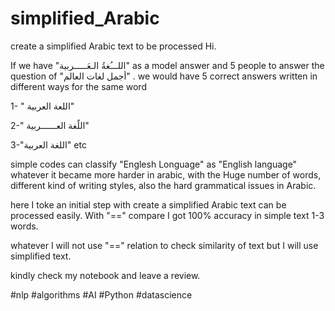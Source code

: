 # simplified_Arabic
create a simplified Arabic text to be processed 
Hi.

If we have  "اللـــُغةُ الـعَـــــربية" as a model answer and 5 people to answer the question of "أجمل لغات العالم" . we would have 5 correct answers written in different ways for the same word

1- " اللعة العربية"

2-" اللٌغة العــــــربية"

3-"اللغة العربية" etc

simple codes can classify "Englesh Longuage" as "English language" whatever it became more harder in arabic, with the Huge number of words, different kind of writing styles, also the hard grammatical issues in Arabic.

here I toke an initial step with create a simplified Arabic text can be processed easily. With "==" compare I got 100% accuracy in simple text 1-3 words.

whatever I will not use "==" relation to check similarity of text  but I will use simplified text.



kindly check my notebook and leave a review.



#nlp #algorithms #AI #Python #datascience 
